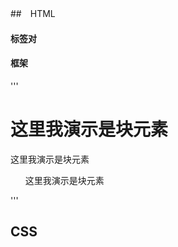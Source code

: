 ##　HTML
#### 标签对
#### 框架
'''
  <!DOCTYPE html>
  <html>
      <head>
          <title>块</title>
          <meta charset = "utf-8">
      </head>
      <body>
          <h1>这里我演示是块元素</h1>
          <p>这里我演示是块元素</p>
          <ul>这里我演示是块元素</ul>
      </body>
  </html>
'''

## CSS
